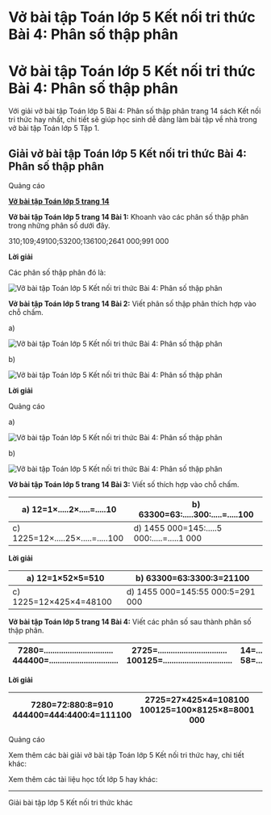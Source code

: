 # Vở bài tập Toán lớp 5 Kết nối tri thức Bài 4: Phân số thập phân

# Vở bài tập Toán lớp 5 Kết nối tri thức Bài 4: Phân số thập phân

Với giải vở bài tập Toán lớp 5 Bài 4: Phân số thập phân trang 14 sách Kết nối tri thức hay nhất, chi tiết sẽ giúp học sinh dễ dàng làm bài tập về nhà trong vở bài tập Toán lớp 5 Tập 1.

## Giải vở bài tập Toán lớp 5 Kết nối tri thức Bài 4: Phân số thập phân

Quảng cáo

[**Vở bài tập Toán lớp 5 trang 14**](https://vietjack.com/vbt-toan-5-kn/vbt-toan-lop-5-trang-14-tap-1.jsp)

**Vở bài tập Toán lớp 5 trang 14 Bài 1:** Khoanh vào các phân số thập phân trong những phân số dưới đây.

310;109;49100;53200;136100;2641 000;991 000

**Lời giải**

Các phân số thập phân đó là:

![Vở bài tập Toán lớp 5 Kết nối tri thức Bài 4: Phân số thập phân](https://vietjack.com/vbt-toan-5-kn/images/bai-4-phan-so-thap-phan.PNG)

**Vở bài tập Toán lớp 5 trang 14 Bài 2:** Viết phân số thập phân thích hợp vào chỗ chấm.

a)

![Vở bài tập Toán lớp 5 Kết nối tri thức Bài 4: Phân số thập phân](https://vietjack.com/vbt-toan-5-kn/images/bai-4-phan-so-thap-phan-1.PNG)

b)

![Vở bài tập Toán lớp 5 Kết nối tri thức Bài 4: Phân số thập phân](https://vietjack.com/vbt-toan-5-kn/images/bai-4-phan-so-thap-phan-2.PNG)

**Lời giải**

Quảng cáo

a) 

![Vở bài tập Toán lớp 5 Kết nối tri thức Bài 4: Phân số thập phân](https://vietjack.com/vbt-toan-5-kn/images/bai-4-phan-so-thap-phan-2a.PNG)

b)

![Vở bài tập Toán lớp 5 Kết nối tri thức Bài 4: Phân số thập phân](https://vietjack.com/vbt-toan-5-kn/images/bai-4-phan-so-thap-phan-b.PNG)

**Vở bài tập Toán lớp 5 trang 14 Bài 3:** Viết số thích hợp vào chỗ chấm.

a) 12=1×.....2×.....=.....10 |  b) 63300=63:.....300:.....=.....100  
---|---  
c) 1225=12×.....25×.....=.....100 |  d) 1455 000=145:.....5 000:.....=.....1 000  
  
**Lời giải**

a) 12=1×52×5=510 |  b) 63300=63:3300:3=21100  
---|---  
c) 1225=12×425×4=48100 |  d) 1455 000=145:55 000:5=291 000  
  
**Vở bài tập Toán lớp 5 trang 14 Bài 4:** Viết các phân số sau thành phân số thập phân.

7280=................................ 444400=................................ |  2725=................................ 100125=................................ |  14=................................ 58=................................  
---|---|---  
  
**Lời giải**

7280=72:880:8=910 444400=444:4400:4=111100 |  2725=27×425×4=108100 100125=100×8125×8=8001 000 |  14=1×254×25=25100 58=5×1258×125=6251 000  
---|---|---  
  
Quảng cáo

Xem thêm các bài giải vở bài tập Toán lớp 5 Kết nối tri thức hay, chi tiết khác:

Xem thêm các tài liệu học tốt lớp 5 hay khác:

* * *

Giải bài tập lớp 5 Kết nối tri thức khác

